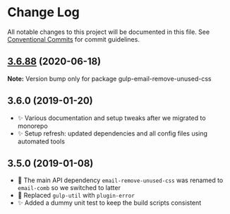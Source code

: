 # Change Log

All notable changes to this project will be documented in this file.
See [Conventional Commits](https://conventionalcommits.org) for commit guidelines.

## [3.6.88](https://gitlab.com/codsen/codsen/compare/gulp-email-remove-unused-css@3.6.87...gulp-email-remove-unused-css@3.6.88) (2020-06-18)

**Note:** Version bump only for package gulp-email-remove-unused-css





## 3.6.0 (2019-01-20)

- ✨ Various documentation and setup tweaks after we migrated to monorepo
- ✨ Setup refresh: updated dependencies and all config files using automated tools

## 3.5.0 (2019-01-08)

- 🔧 The main API dependency `email-remove-unused-css` was renamed to `email-comb` so we switched to latter
- 🔧 Replaced `gulp-util` with `plugin-error`
- ✨ Added a dummy unit test to keep the build scripts consistent
